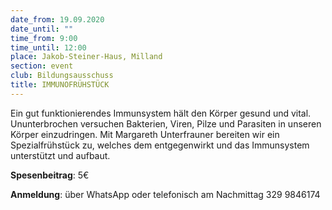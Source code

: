 ```yaml
---
date_from: 19.09.2020
date_until: ""
time_from: 9:00
time_until: 12:00
place: Jakob-Steiner-Haus, Milland
section: event
club: Bildungsausschuss
title: IMMUNOFRÜHSTÜCK
---
```

Ein gut funktionierendes Immunsystem hält den Körper gesund und vital. Ununterbrochen versuchen Bakterien, Viren, Pilze und Parasiten in unseren Körper einzudringen. Mit Margareth Unterfrauner bereiten wir ein Spezialfrühstück zu, welches dem entgegenwirkt und das Immunsystem unterstützt und aufbaut.



**Spesenbeitrag**: 5€

**Anmeldung**: über WhatsApp oder telefonisch am Nachmittag 329 9846174